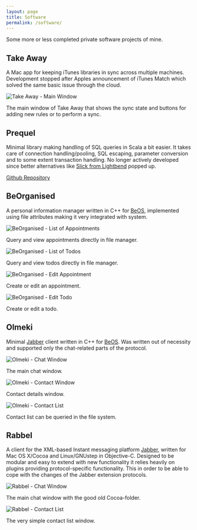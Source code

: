 ```yaml
---
layout: page
title: Software
permalink: /software/
---
```


Some more or less completed private software projects of mine.

## <a name="takeaway"></a>Take Away

A Mac app for keeping iTunes libraries in sync across multiple machines. Development stopped after Apples announcement of iTunes Match which solved the same basic issue through the cloud.

![Take Away - Main Window](/images/takeaway-main_window.png)

The main window of Take Away that shows the sync state and buttons for adding new rules or to perform a sync.

## <a name="prequel"></a>Prequel

Minimal library making handling of SQL queries in Scala a bit easier. It takes care of connection handling/pooling, SQL escaping, parameter conversion and to some extent transaction handling. No longer actively developed since better alternatives like [Slick from Lightbend](http://slick.lightbend.com) popped up.

[Github Repository](http://github.com/jpersson/prequel)

## <a name="beorganised"></a>BeOrganised

A personal information manager written in C++ for [BeOS](https://en.wikipedia.org/wiki/BeOS), implemented using file attributes making it very integrated with system.

![BeOrganised - List of Appointments](/images/beorganised-appointments_list.png)

Query and view appointments directly in file manager.

![BeOrganised - List of Todos](/images/beorganised-todo_list.png)

Query and view todos directly in file manager.

![BeOrganised - Edit Appointment](/images/beorganised-appointment_window.png)

Create or edit an appointment.

![BeOrganised - Edit Todo](/images/beorganised-todo_window.png)

Create or edit a todo.

## <a name="olmeki"></a>Olmeki

Minimal [Jabber](http://www.jabber.org) client written in C++ for [BeOS](https://en.wikipedia.org/wiki/BeOS). Was written out of necessity and supported only the chat-related parts of the protocol.

![Olmeki - Chat Window](/images/olmeki-chat_window.png)

The main chat window.

![Olmeki - Contact Window](/images/olmeki-contact_window.png)

Contact details window.

![Olmeki - Contact List](/images/olmeki-contact_list.png)

Contact list can be queried in the file system.

## <a name="rabbel"></a>Rabbel

A client for the XML-based Instant messaging platform [Jabber](http://www.jabber.org), written for Mac OS X/Cocoa and Linux/GNUstep in Objective-C. Designed to be modular and easy to extend with new functionality it relies heavily on plugins providing protocol-specific functionality. This in order to be able to cope with the changes of the Jabber extension protocols.

![Rabbel - Chat Window](/images/rabbel-chat_window.png)

The main chat window with the good old Cocoa-folder.

![Rabbel - Contact List](/images/rabbel-contact_list.png)

The very simple contact list window.
